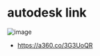 
<h1>autodesk link</h1>

![image](https://user-images.githubusercontent.com/46313038/201003751-d61aa528-d521-4955-a754-a3220a3f9d3f.png)


- https://a360.co/3G3UoQR
